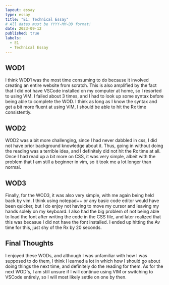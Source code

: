 ```yaml
---
layout: essay
type: essay
title: "E1: Technical Essay"
# All dates must be YYYY-MM-DD format!
date: 2023-09-12 
published: true
labels:
  - E1
  - Technical Essay
---
```


## WOD1
I think WOD1 was the most time consuming to do because it involved creating an entire website from scratch. This is also amplified by the fact that I did not have VSCode installed on my computer at home, so I resorted to using VIM. I failed about 3 times, and I had to look up some syntax before being able to complete the WOD. I think as long as I know the syntax and get a bit more fluent at using VIM, I should be able to hit the Rx time consistently.
## WOD2
WOD2 was a bit more challenging, since I had never dabbled in css, I did not have prior background knowledge about it. Thus, going in without doing the reading was a terrible idea, and I definitely did not hit the Rx time at all. Once I had read up a bit more on CSS, it was very simple, albeit with the problem that I am still a beginner in vim, so it took me a lot longer than normal.
## WOD3
Finally, for the WOD3, it was also very simple, with  me again being held back by vim. I think using notepad++ or any basic code editor would have been quicker, but I do enjoy not having to move my cursor and leaving my hands solely on my keyboard. I also had the big problem of not being able to load the font after writing the code in the CSS file, and later realized that this was becasue I did not have the font installed. I ended up hitting the Av time for this, just shy of the Rx by 20 seconds.

## Final Thoughts
I enjoyed these WODs, and although I was unfamiliar with how I was supposed to do them, I think I learned a lot in which how I should go about doing things the next time, and definitely do the reading for them. As for the next WOD's, I am still unsure if I will continue using VIM or switching to VSCode entirely, so I will most likely settle on one by then.

